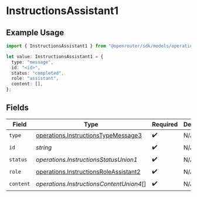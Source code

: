 # InstructionsAssistant1

## Example Usage

```typescript
import { InstructionsAssistant1 } from "@openrouter/sdk/models/operations";

let value: InstructionsAssistant1 = {
  type: "message",
  id: "<id>",
  status: "completed",
  role: "assistant",
  content: [],
};
```

## Fields

| Field                                                                                          | Type                                                                                           | Required                                                                                       | Description                                                                                    |
| ---------------------------------------------------------------------------------------------- | ---------------------------------------------------------------------------------------------- | ---------------------------------------------------------------------------------------------- | ---------------------------------------------------------------------------------------------- |
| `type`                                                                                         | [operations.InstructionsTypeMessage3](../../models/operations/instructionstypemessage3.md)     | :heavy_check_mark:                                                                             | N/A                                                                                            |
| `id`                                                                                           | *string*                                                                                       | :heavy_check_mark:                                                                             | N/A                                                                                            |
| `status`                                                                                       | *operations.InstructionsStatusUnion1*                                                          | :heavy_check_mark:                                                                             | N/A                                                                                            |
| `role`                                                                                         | [operations.InstructionsRoleAssistant2](../../models/operations/instructionsroleassistant2.md) | :heavy_check_mark:                                                                             | N/A                                                                                            |
| `content`                                                                                      | *operations.InstructionsContentUnion4*[]                                                       | :heavy_check_mark:                                                                             | N/A                                                                                            |